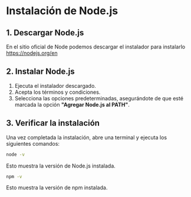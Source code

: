 # Instalación de Node.js

## 1. Descargar Node.js
En el sitio oficial de Node podemos descargar el instalador para instalarlo
https://nodejs.org/en

## 2. Instalar Node.js
1. Ejecuta el instalador descargado.
2. Acepta los términos y condiciones.
3. Selecciona las opciones predeterminadas, asegurándote de que esté marcada la opción **"Agregar Node.js al PATH"**.

## 3. Verificar la instalación
Una vez completada la instalación, abre una terminal y ejecuta los siguientes comandos:

```bash
node -v
```
Esto muestra la versión de Node.js instalada.

```bash
npm -v
```
Esto muestra la versión de npm instalada.